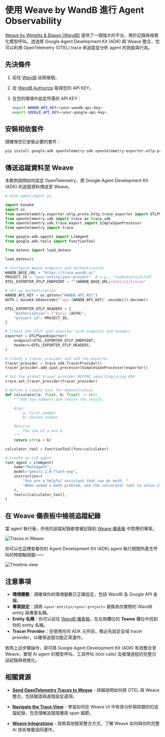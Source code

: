 # 使用 Weave by WandB 進行 Agent Observability

[Weave by Weights & Biases (WandB)](https://weave-docs.wandb.ai/) 提供了一個強大的平台，用於記錄與視覺化模型呼叫。透過將 Google Agent Development Kit (ADK) 與 Weave 整合，您可以利用 OpenTelemetry (OTEL) trace 來追蹤並分析 agent 的效能與行為。

## 先決條件

1. 前往 [WandB](https://wandb.ai) 註冊帳號。

2. 從 [WandB Authorize](https://wandb.ai/authorize) 取得您的 API KEY。

3. 在您的環境中設定所需的 API KEY：

   ```bash
   export WANDB_API_KEY=<your-wandb-api-key>
   export GOOGLE_API_KEY=<your-google-api-key>
   ```

## 安裝相依套件

請確保您已安裝必要的套件：

```bash
pip install google-adk opentelemetry-sdk opentelemetry-exporter-otlp-proto-http
```

## 傳送追蹤資料至 Weave

本範例說明如何設定 OpenTelemetry，將 Google Agent Development Kit (ADK) 的追蹤資料傳送至 Weave。

```python
# math_agent/agent.py

import base64
import os
from opentelemetry.exporter.otlp.proto.http.trace_exporter import OTLPSpanExporter
from opentelemetry.sdk import trace as trace_sdk
from opentelemetry.sdk.trace.export import SimpleSpanProcessor
from opentelemetry import trace

from google.adk.agents import LlmAgent
from google.adk.tools import FunctionTool

from dotenv import load_dotenv

load_dotenv()

# Configure Weave endpoint and authentication
WANDB_BASE_URL = "https://trace.wandb.ai"
PROJECT_ID = "your-entity/your-project"  # e.g., "teamid/projectid"
OTEL_EXPORTER_OTLP_ENDPOINT = f"{WANDB_BASE_URL}/otel/v1/traces"

# Set up authentication
WANDB_API_KEY = os.getenv("WANDB_API_KEY")
AUTH = base64.b64encode(f"api:{WANDB_API_KEY}".encode()).decode()

OTEL_EXPORTER_OTLP_HEADERS = {
    "Authorization": f"Basic {AUTH}",
    "project_id": PROJECT_ID,
}

# Create the OTLP span exporter with endpoint and headers
exporter = OTLPSpanExporter(
    endpoint=OTEL_EXPORTER_OTLP_ENDPOINT,
    headers=OTEL_EXPORTER_OTLP_HEADERS,
)

# Create a tracer provider and add the exporter
tracer_provider = trace_sdk.TracerProvider()
tracer_provider.add_span_processor(SimpleSpanProcessor(exporter))

# Set the global tracer provider BEFORE importing/using ADK
trace.set_tracer_provider(tracer_provider)

# Define a simple tool for demonstration
def calculator(a: float, b: float) -> str:
    """Add two numbers and return the result.

    Args:
        a: First number
        b: Second number

    Returns:
        The sum of a and b
    """
    return str(a + b)

calculator_tool = FunctionTool(func=calculator)

# Create an LLM agent
root_agent = LlmAgent(
    name="MathAgent",
    model="gemini-2.0-flash-exp",
    instruction=(
        "You are a helpful assistant that can do math. "
        "When asked a math problem, use the calculator tool to solve it."
    ),
    tools=[calculator_tool],
)
```

## 在 Weave 儀表板中檢視追蹤紀錄

當 agent 執行後，所有的追蹤紀錄都會被記錄到 [Weave 儀表板](https://wandb.ai/home) 中對應的專案。

![Traces in Weave](https://wandb.github.io/weave-public-assets/google-adk/traces-overview.png)

你可以在這裡查看你的 Agent Development Kit (ADK) agent 執行期間所產生呼叫的時間軸視圖——

![Timeline view](https://wandb.github.io/weave-public-assets/google-adk/adk-weave-timeline.gif)


## 注意事項

- **環境變數**：請確保你的環境變數已正確設定，包括 WandB 及 Google API 金鑰。
- **專案設定**：請將 `<your-entity>/<your-project>` 替換為你實際的 WandB entity 與專案名稱。
- **Entity 名稱**：你可以前往 [WandB 儀表板](https://wandb.ai/home)，在左側欄位的 **Teams** 欄位中找到你的 entity 名稱。
- **Tracer Provider**：在使用任何 ADK 元件前，務必先設定全域 tracer provider，以確保追蹤功能正常運作。

依照上述步驟操作，即可將 Google Agent Development Kit (ADK) 有效整合至 Weave，實現 AI agent 的模型呼叫、工具呼叫 (tool calls) 及推理過程的完整日誌紀錄與視覺化。

## 相關資源

- **[Send OpenTelemetry Traces to Weave](https://weave-docs.wandb.ai/guides/tracking/otel)** - 詳細說明如何將 OTEL 與 Weave 整合，包括驗證與進階設定選項。

- **[Navigate the Trace View](https://weave-docs.wandb.ai/guides/tracking/trace-tree)** - 學習如何在 Weave UI 中有效分析與除錯你的追蹤紀錄，包含理解追蹤階層與 span 細節。

- **[Weave Integrations](https://weave-docs.wandb.ai/guides/integrations/)** - 探索其他框架整合方式，了解 Weave 如何與你的完整 AI 技術堆疊協同運作。